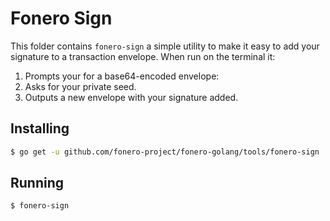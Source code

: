 # Fonero Sign

This folder contains `fonero-sign` a simple utility to make it easy to add your signature to a transaction envelope.  When run on the terminal it:

1.  Prompts your for a base64-encoded envelope:
2.  Asks for your private seed.
3.  Outputs a new envelope with your signature added.

## Installing

```bash
$ go get -u github.com/fonero-project/fonero-golang/tools/fonero-sign
```

## Running

```bash
$ fonero-sign
```

